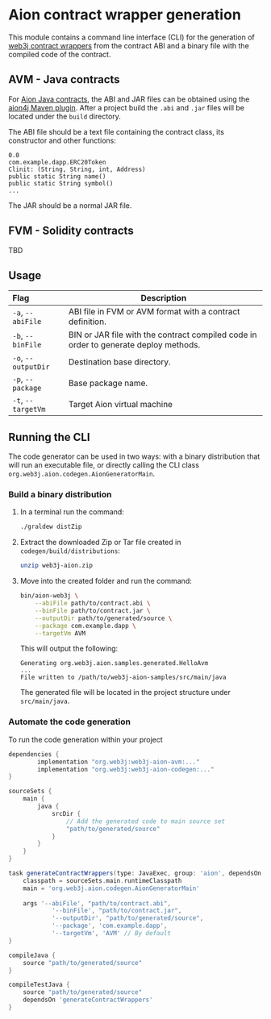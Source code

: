 Aion contract wrapper generation
================================

This module contains a command line interface (CLI) for the generation of 
[web3j contract wrappers](https://docs.web3j.io/smart_contracts.html#deploying-and-interacting-with-smart-contracts)
from the contract ABI and a binary file with the compiled code of the contract.

## AVM - Java contracts

For [Aion Java contracts](https://docs.aion.network/docs/contract-fundamentals), 
the ABI and JAR files can be obtained using the 
[aion4j Maven plugin](https://docs.aion.network/docs/maven-and-aion4j).
After a project build the `.abi` and `.jar` files will be located under the `build` directory.

The ABI file should be a text file containing the contract class, its constructor and other functions:
```
0.0
com.example.dapp.ERC20Token
Clinit: (String, String, int, Address)
public static String name()
public static String symbol()
...
```

The JAR should be a normal JAR file.

## FVM - Solidity contracts

TBD

## Usage

| Flag               | Description |
|:-------------------|-------------|
| `-a`, `--abiFile`  | ABI file in FVM or AVM format with a contract definition. |  
| `-b`, `--binFile`  | BIN or JAR file with the contract compiled code in order to generate deploy methods. |  
| `-o`, `--outputDir`| Destination base directory. |    
| `-p`, `--package`  | Base package name. |  
| `-t`, `--targetVm` | Target Aion virtual machine |   

## Running the CLI 

The code generator can be used in two ways: with a binary distribution that will run an executable file,
or directly calling the CLI class `org.web3j.aion.codegen.AionGeneratorMain`.

### Build a binary distribution

1. In a terminal run the command:
    
    ```bash
    ./graldew distZip
    ```

2. Extract the downloaded Zip or Tar file created in `codegen/build/distributions`:

    ```bash
    unzip web3j-aion.zip
    ``` 

 3. Move into the created folder and run the command:

    ```bash
    bin/aion-web3j \
        --abiFile path/to/contract.abi \
        --binFile path/to/contract.jar \
        --outputDir path/to/generated/source \
        --package com.example.dapp \
        --targetVm AVM
    ```
    This will output the following:

    ```
    Generating org.web3j.aion.samples.generated.HelloAvm 
    ...
    File written to /path/to/web3j-aion-samples/src/main/java
    
    ```
    The generated file will be located in the project structure under `src/main/java`.

### Automate the code generation

To run the code generation within your project 

```groovy
dependencies {
        implementation "org.web3j:web3j-aion-avm:..."
        implementation "org.web3j:web3j-aion-codegen:..."
}

sourceSets {
    main {
        java {
            srcDir {
                // Add the generated code to main source set
                "path/to/generated/source"
            }
        }
    }
}

task generateContractWrappers(type: JavaExec, group: 'aion', dependsOn: 'clean') {
    classpath = sourceSets.main.runtimeClasspath
    main = 'org.web3j.aion.codegen.AionGeneratorMain'
    
    args '--abiFile', "path/to/contract.abi",
            '--binFile', "path/to/contract.jar",
            '--outputDir', "path/to/generated/source",
            '--package', 'com.example.dapp',
            '--targetVm', 'AVM' // By default
}

compileJava {
    source "path/to/generated/source"
}

compileTestJava {
    source "path/to/generated/source"
    dependsOn 'generateContractWrappers'
}
``` 